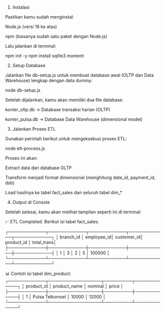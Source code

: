 1. Instalasi

Pastikan kamu sudah menginstal:

Node.js (versi 18 ke atas)

npm (biasanya sudah satu paket dengan Node.js)

Lalu jalankan di terminal:

npm init -y
npm install sqlite3 moment


2. Setup Database

Jalankan file db-setup.js untuk membuat database awal (OLTP dan Data Warehouse) lengkap dengan data dummy:

node db-setup.js


Setelah dijalankan, kamu akan memiliki dua file database:

konter_oltp.db → Database transaksi harian (OLTP)

konter_pulsa.db → Database Data Warehouse (dimensional model)


3. Jalankan Proses ETL

Gunakan perintah berikut untuk mengeksekusi proses ETL:

node etl-process.js


Proses ini akan:

Extract data dari database OLTP

Transform menjadi format dimensional (menghitung date_id, payment_id, dsb)

Load hasilnya ke tabel fact_sales dan seluruh tabel dim_*


4. Output di Console

Setelah selesai, kamu akan melihat tampilan seperti ini di terminal:

✅ ETL Completed. Berikut isi tabel fact_sales:

┌────────────┬────────────┬────────────┬────────────┬────────────┐
│ branch_id  │ employee_id│ customer_id│ product_id │ total_trans│
├────────────┼────────────┼────────────┼────────────┼────────────┤
│ 1          │ 3          │ 2          │ 5          │ 100000     │
└────────────┴────────────┴────────────┴────────────┴────────────┘

📊 Contoh isi tabel dim_product:
┌────────────┬─────────────────┬─────────┬────────────┐
│ product_id │ product_name    │ nominal │ price      │
├────────────┼─────────────────┼─────────┼────────────┤
│ 1          │ Pulsa Telkomsel │ 10000   │ 12000      │
└────────────┴─────────────────┴─────────┴────────────┘
